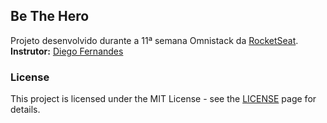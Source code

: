 ## Be The Hero

Projeto desenvolvido durante a 11ª semana Omnistack da [RocketSeat](https://rocketseat.com.br/). 
**Instrutor:** [Diego Fernandes](https://github.com/diego3g)

### License

This project is licensed under the MIT License - see the [LICENSE](https://opensource.org/licenses/MIT) page for details.
